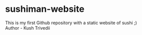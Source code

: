# sushiman-website
This is my first Github repository with a static website of sushi ;)
<br>
Author - Kush Trivedii

